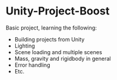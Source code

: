 # Unity-Project-Boost

Basic project, learning the following:
- Building projects from Unity
- Lighting
- Scene loading and multiple scenes
- Mass, gravity and rigidbody in general
- Error handling
- Etc.
